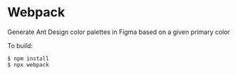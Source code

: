 # Webpack 

Generate Ant Design color palettes in Figma based on a given primary color

To build:

    $ npm install
    $ npx webpack
